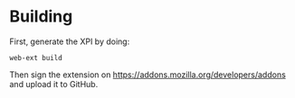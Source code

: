 # Building

First, generate the XPI by doing:

```
web-ext build
```

Then sign the extension on https://addons.mozilla.org/developers/addons and upload it to GitHub.
